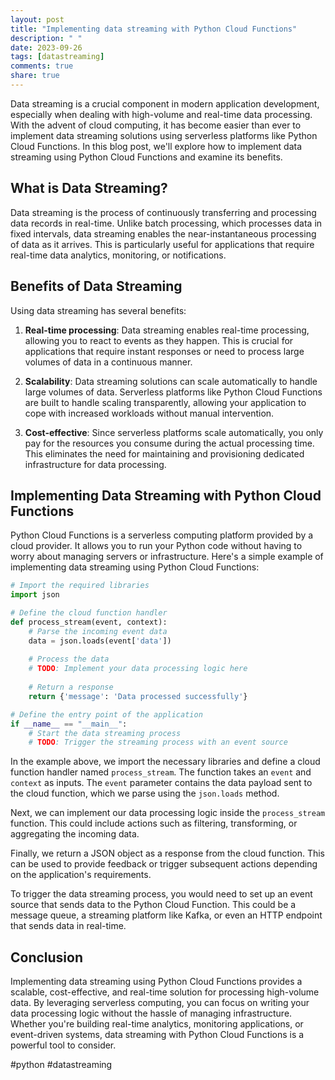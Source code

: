 ```yaml
---
layout: post
title: "Implementing data streaming with Python Cloud Functions"
description: " "
date: 2023-09-26
tags: [datastreaming]
comments: true
share: true
---
```


Data streaming is a crucial component in modern application development, especially when dealing with high-volume and real-time data processing. With the advent of cloud computing, it has become easier than ever to implement data streaming solutions using serverless platforms like Python Cloud Functions. In this blog post, we'll explore how to implement data streaming using Python Cloud Functions and examine its benefits.

## What is Data Streaming?

Data streaming is the process of continuously transferring and processing data records in real-time. Unlike batch processing, which processes data in fixed intervals, data streaming enables the near-instantaneous processing of data as it arrives. This is particularly useful for applications that require real-time data analytics, monitoring, or notifications.

## Benefits of Data Streaming

Using data streaming has several benefits:

1. **Real-time processing**: Data streaming enables real-time processing, allowing you to react to events as they happen. This is crucial for applications that require instant responses or need to process large volumes of data in a continuous manner.

2. **Scalability**: Data streaming solutions can scale automatically to handle large volumes of data. Serverless platforms like Python Cloud Functions are built to handle scaling transparently, allowing your application to cope with increased workloads without manual intervention.

3. **Cost-effective**: Since serverless platforms scale automatically, you only pay for the resources you consume during the actual processing time. This eliminates the need for maintaining and provisioning dedicated infrastructure for data processing.

## Implementing Data Streaming with Python Cloud Functions

Python Cloud Functions is a serverless computing platform provided by a cloud provider. It allows you to run your Python code without having to worry about managing servers or infrastructure. Here's a simple example of implementing data streaming using Python Cloud Functions:

```python
# Import the required libraries
import json

# Define the cloud function handler
def process_stream(event, context):
    # Parse the incoming event data
    data = json.loads(event['data'])
    
    # Process the data
    # TODO: Implement your data processing logic here
    
    # Return a response
    return {'message': 'Data processed successfully'}

# Define the entry point of the application
if __name__ == "__main__":
    # Start the data streaming process
    # TODO: Trigger the streaming process with an event source
```

In the example above, we import the necessary libraries and define a cloud function handler named `process_stream`. The function takes an `event` and `context` as inputs. The `event` parameter contains the data payload sent to the cloud function, which we parse using the `json.loads` method.

Next, we can implement our data processing logic inside the `process_stream` function. This could include actions such as filtering, transforming, or aggregating the incoming data.

Finally, we return a JSON object as a response from the cloud function. This can be used to provide feedback or trigger subsequent actions depending on the application's requirements.

To trigger the data streaming process, you would need to set up an event source that sends data to the Python Cloud Function. This could be a message queue, a streaming platform like Kafka, or even an HTTP endpoint that sends data in real-time.

## Conclusion

Implementing data streaming using Python Cloud Functions provides a scalable, cost-effective, and real-time solution for processing high-volume data. By leveraging serverless computing, you can focus on writing your data processing logic without the hassle of managing infrastructure. Whether you're building real-time analytics, monitoring applications, or event-driven systems, data streaming with Python Cloud Functions is a powerful tool to consider.

#python #datastreaming